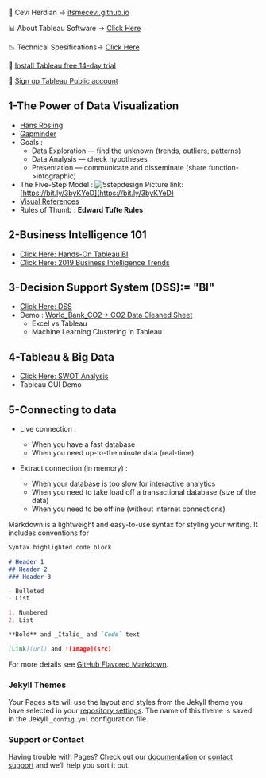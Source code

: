 

<span>&#129311;</span> Cevi Herdian -> [itsmecevi.github.io](https://itsmecevi.github.io/) 

<span>&#128202;</span> About Tableau Software -> [Click Here](https://www.tableau.com/about)

<span>&#128201;</span> Technical Spesifications-> [Click Here](https://github.com/itsmecevi/Tableau-Technical-Specifications/blob/master/Tableau-Technical%20Specifications.pdf)

<span>&#xf108;</span> [Install Tableau free 14-day trial](https://www.tableau.com/en-gb/products/trial)

<span>&#xf108;</span> [Sign up Tableau Public account](https://public.tableau.com/s/)





## 1-The Power of Data Visualization

* [Hans Rosling](https://www.youtube.com/watch?v=jbkSRLYSojo)
* [Gapminder](https://www.gapminder.org/)
* Goals : 
     * Data Exploration — find the unknown (trends, outliers, patterns)
     * Data Analysis — check hypotheses
     * Presentation — communicate and disseminate (share function->infographic)
* The Five-Step Model :
![5stepdesign](https://user-images.githubusercontent.com/27078712/72888440-266b7800-3d40-11ea-8668-db66477a76fb.png)
Picture link: [https://bit.ly/3byKYeD](https://bit.ly/3byKYeD)
* [Visual References](https://github.com/itsmecevi/visualreferences/blob/master/VisualReferences-SQLBI.pdf)
* Rules of Thumb : **Edward Tufte Rules**

## 2-Business Intelligence 101
 
* [Click Here: Hands-On Tableau BI](https://docs.google.com/presentation/d/1a1-lRjjwSYBv4IUw5aLWeRr7x9JESrR8qkHR-Ug1u_4/edit?usp=sharing)
* [Click Here: 2019 Business Intelligence Trends](https://www.tableau.com/reports/business-intelligence-trends)


## 3-Decision Support System (DSS):= "BI"

* [Click Here: DSS](https://docs.google.com/presentation/d/1_Gp2_J6BrfddSLpv5bSxnpqudwgWZA3UklM3IGG6pMI/edit?usp=sharing)
* Demo : [World_Bank_CO2-> CO2 Data Cleaned Sheet](https://github.com/itsmecevi/world-bank-data/blob/master/World_Bank_CO2.xlsx)
    * Excel vs Tableau
    * Machine Learning Clustering in Tableau

## 4-Tableau & Big Data

* [Click Here: SWOT Analysis](https://docs.google.com/presentation/d/1_HzgnLBup74XiDjfenyEayHecj6sT7uNll8BspKSd4Q/edit?usp=sharing)
* Tableau GUI Demo

## 5-Connecting to data

* Live connection :
     * When you have a fast database
     * When you need up-to-the minute data (real-time)
     
* Extract connection (in memory) :
     * When your database is too slow for interactive analytics
     * When you need to take load off a transactional database (size of the data)
     * When you need to be offline (without internet connections)

Markdown is a lightweight and easy-to-use syntax for styling your writing. It includes conventions for

```markdown
Syntax highlighted code block

# Header 1
## Header 2
### Header 3

- Bulleted
- List

1. Numbered
2. List

**Bold** and _Italic_ and `Code` text

[Link](url) and ![Image](src)
```

For more details see [GitHub Flavored Markdown](https://guides.github.com/features/mastering-markdown/).

### Jekyll Themes

Your Pages site will use the layout and styles from the Jekyll theme you have selected in your [repository settings](https://github.com/itsmecevi/bi-visual-overview/settings). The name of this theme is saved in the Jekyll `_config.yml` configuration file.

### Support or Contact

Having trouble with Pages? Check out our [documentation](https://help.github.com/categories/github-pages-basics/) or [contact support](https://github.com/contact) and we’ll help you sort it out.
